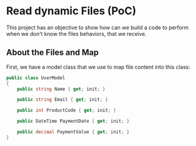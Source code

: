 # Read dynamic Files (PoC)

This project has an objective to show how can we build a code to perform when we don't know the files behaviors, that we receive.

## About the Files and Map

First, we have a model class that we use to map file content into this class:

```csharp
public class UserModel
{
    public string Name { get; init; }

    public string Email { get; init; }

    public int ProductCode { get; init; }

    public DateTime PaymentDate { get; init; }

    public decimal PaymentValue { get; init; }
}
```